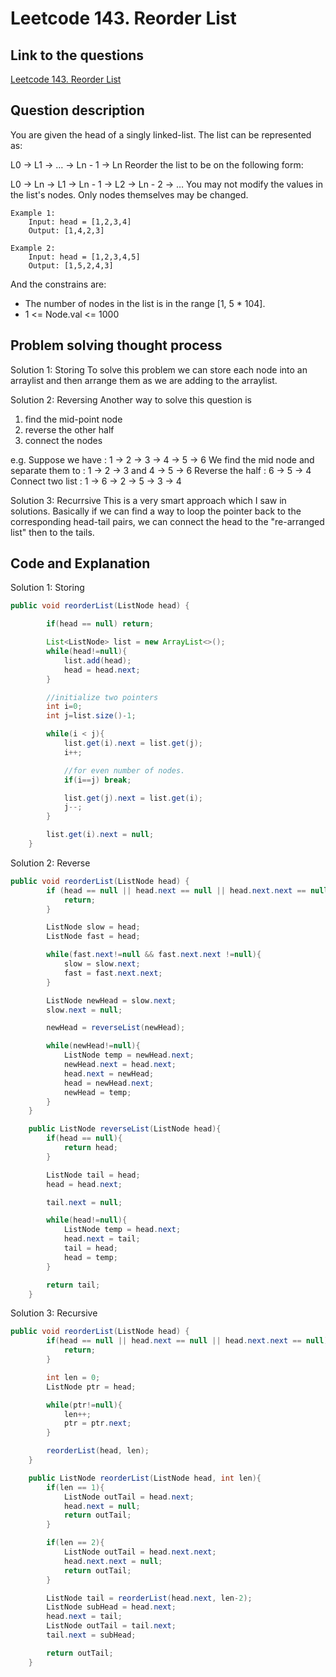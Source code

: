 # Leetcode 143. Reorder List

## Link to the questions

[Leetcode 143. Reorder List](https://leetcode.com/problems/reorder-list/description/)

## Question description

You are given the head of a singly linked-list. The list can be represented as:

L0 → L1 → … → Ln - 1 → Ln
Reorder the list to be on the following form:

L0 → Ln → L1 → Ln - 1 → L2 → Ln - 2 → …
You may not modify the values in the list's nodes. Only nodes themselves may be changed.

```
Example 1:
    Input: head = [1,2,3,4]
    Output: [1,4,2,3]

Example 2:
    Input: head = [1,2,3,4,5]
    Output: [1,5,2,4,3]

```

And the constrains are:

- The number of nodes in the list is in the range [1, 5 * 104].
- 1 <= Node.val <= 1000

## Problem solving thought process

Solution 1: Storing
To solve this problem we can store each node into an arraylist and then arrange them as we are adding to the arraylist.

Solution 2: Reversing
Another way to solve this question is

1. find the mid-point node
2. reverse the other half
3. connect the nodes

e.g.
Suppose we have : 1 -> 2 -> 3 -> 4 -> 5 -> 6
We find the mid node and separate them to : 1 -> 2 -> 3 and 4 -> 5 -> 6
Reverse the half : 6 -> 5 -> 4
Connect two list : 1 -> 6 -> 2 -> 5 -> 3 -> 4

Solution 3: Recurrsive
This is a very smart approach which I saw in solutions. Basically if we can find a way to loop the pointer back to the corresponding head-tail pairs, we can connect the head to the "re-arranged list" then to the tails.

## Code and Explanation

Solution 1: Storing

```java
public void reorderList(ListNode head) {

        if(head == null) return;

        List<ListNode> list = new ArrayList<>();
        while(head!=null){
            list.add(head);
            head = head.next;
        }

        //initialize two pointers
        int i=0;
        int j=list.size()-1;

        while(i < j){
            list.get(i).next = list.get(j);
            i++;

            //for even number of nodes.
            if(i==j) break;

            list.get(j).next = list.get(i);
            j--;
        }

        list.get(i).next = null;
    }
```

Solution 2: Reverse

```java
public void reorderList(ListNode head) {
        if (head == null || head.next == null || head.next.next == null) {
            return;
        }

        ListNode slow = head;
        ListNode fast = head;

        while(fast.next!=null && fast.next.next !=null){
            slow = slow.next;
            fast = fast.next.next;
        }

        ListNode newHead = slow.next;
        slow.next = null;

        newHead = reverseList(newHead);

        while(newHead!=null){
            ListNode temp = newHead.next;
            newHead.next = head.next;
            head.next = newHead;
            head = newHead.next;
            newHead = temp;
        }
    }

    public ListNode reverseList(ListNode head){
        if(head == null){
            return head;
        }

        ListNode tail = head;
        head = head.next;

        tail.next = null;

        while(head!=null){
            ListNode temp = head.next;
            head.next = tail;
            tail = head;
            head = temp;
        }

        return tail;
    }
```

Solution 3: Recursive

```java
public void reorderList(ListNode head) {
        if(head == null || head.next == null || head.next.next == null){
            return;
        }

        int len = 0;
        ListNode ptr = head;

        while(ptr!=null){
            len++;
            ptr = ptr.next;
        }

        reorderList(head, len);
    }

    public ListNode reorderList(ListNode head, int len){
        if(len == 1){
            ListNode outTail = head.next;
            head.next = null;
            return outTail;
        }

        if(len == 2){
            ListNode outTail = head.next.next;
            head.next.next = null;
            return outTail;
        }

        ListNode tail = reorderList(head.next, len-2);
        ListNode subHead = head.next;
        head.next = tail;
        ListNode outTail = tail.next;
        tail.next = subHead;

        return outTail;
    }

```
